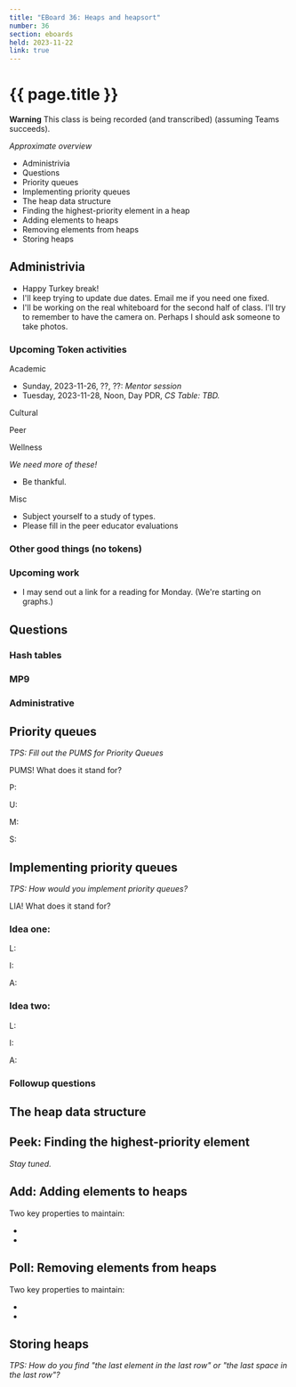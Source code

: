 ```yaml
---
title: "EBoard 36: Heaps and heapsort"
number: 36
section: eboards
held: 2023-11-22
link: true
---
```

# {{ page.title }}

**Warning** This class is being recorded (and transcribed) (assuming Teams succeeds).

_Approximate overview_

* Administrivia
* Questions
* Priority queues
* Implementing priority queues
* The heap data structure
* Finding the highest-priority element in a  heap
* Adding elements to heaps
* Removing elements from heaps
* Storing heaps

Administrivia
-------------

* Happy Turkey break!
* I'll keep trying to update due dates. Email me if you need one fixed.
* I'll be working on the real whiteboard for the second half of class.  I'll try to
  remember to have the camera on. Perhaps I should ask someone to take photos.

### Upcoming Token activities

Academic

* Sunday, 2023-11-26, ??, ??: _Mentor session_
* Tuesday, 2023-11-28, Noon, Day PDR, _CS Table: TBD._

Cultural

Peer

Wellness

_We need more of these!_

* Be thankful.

Misc

* Subject yourself to a study of types.
* Please fill in the peer educator evaluations

### Other good things (no tokens)

### Upcoming work

* I may send out a link for a reading for Monday. (We're starting on graphs.)

Questions
---------

### Hash tables

### MP9

### Administrative

Priority queues
---------------

_TPS: Fill out the PUMS for Priority Queues_

PUMS!  What does it stand for?

P:

U:

M:

S:

Implementing priority queues
----------------------------

_TPS: How would you implement priority queues?_

LIA! What does it stand for?

### Idea one:

L:

I:

A:

### Idea two:

L:

I:

A:

### Followup questions

The heap data structure
-----------------------

Peek: Finding the highest-priority element
------------------------------------------

_Stay tuned._

Add: Adding elements to heaps
-----------------------------

Two key properties to maintain: 

*
*

Poll: Removing elements from heaps
----------------------------------

Two key properties to maintain: 

*
*

Storing heaps
-------------

_TPS: How do you find "the last element in the last row" or "the last space in the last row"?_
